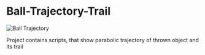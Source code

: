 # Ball-Trajectory-Trail
![Ball Trajectory](https://i.imgur.com/laGhV7f.gif)

Project contains scripts, that show parabolic trajectory of thrown object and its trail 
